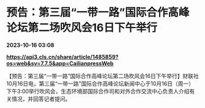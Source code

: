 # 预告：第三届“一带一路”国际合作高峰论坛第二场吹风会16日下午举行

**2023-10-16 03:08**

**https://api3.cls.cn/share/article/1485859?os=web&sv=7.7.5&app=CailianpressWeb**

【预告：第三届“一带一路”国际合作高峰论坛第二场吹风会16日下午举行】财联社10月16日电，第三届“一带一路”国际合作高峰论坛新闻中心于10月16日（周一）下午3:00举行吹风会，生态环境部国际合作司和对外合作交流中心负责人介绍有关情况，并回答记者提问。